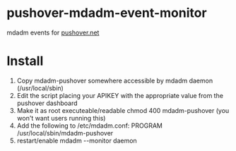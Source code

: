 pushover-mdadm-event-monitor
============================

mdadm events for [pushover.net](pushover.net)


Install
=======

1. Copy mdadm-pushover somewhere accessible by mdadm daemon (/usr/local/sbin)
2. Edit the script placing your APIKEY with the appropriate value from the pushover dashboard
3. Make it as root executeable/readable chmod 400 mdadm-pushover (you won't want users running this)
4. Add the following to /etc/mdadm.conf:
        PROGRAM /usr/local/sbin/mdadm-pushover
5. restart/enable mdadm --monitor daemon
